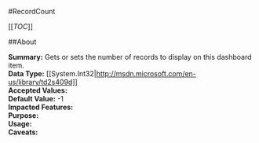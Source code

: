 #RecordCount

[[_TOC_]]

##About

**Summary:**  Gets or sets the number of records to display on this dashboard item.   
**Data Type:** [[System.Int32|http://msdn.microsoft.com/en-us/library/td2s409d]]  
**Accepted Values:**   
**Default Value:** -1  
**Impacted Features:**   
**Purpose:**   
**Usage:**   
**Caveats:**   

